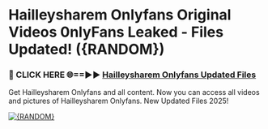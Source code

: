 # Hailleysharem Onlyfans Original Videos 0nlyFans Leaked - Files Updated! ({RANDOM})

<h3>🔴 CLICK HERE 🌐==►► <a href="https://betterlinks.top/A2PfLJ" rel="nofollow">Hailleysharem Onlyfans Updated Files</a></h3>

Get Hailleysharem Onlyfans and all content. Now you can access all videos and pictures of Hailleysharem Onlyfans. New Updated Files 2025!

[![{RANDOM}](https://i.imgur.com/ppqm5kG.gif)](https://betterlinks.top/A2PfLJ)